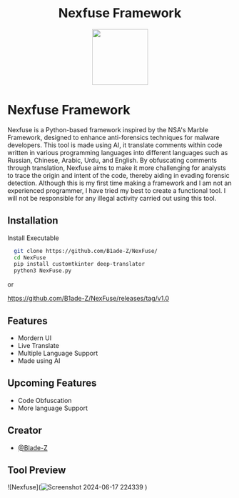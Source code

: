 <div align="center">
  <h1>Nexfuse Framework</h1>
  <img width="125px" src="nexfuse.png" />
  <br/>
</div>


# Nexfuse Framework

Nexfuse is a Python-based framework inspired by the NSA's Marble Framework, designed to enhance anti-forensics techniques for malware developers. This tool is made using AI, it translate comments within code written in various programming languages into different languages such as Russian, Chinese, Arabic, Urdu, and English. By obfuscating comments through translation, Nexfuse aims to make it more challenging for analysts to trace the origin and intent of the code, thereby aiding in evading forensic detection. Although this is my first time making a framework and I am not an experienced programmer, I have tried my best to create a functional tool. I will not be responsible for any illegal activity carried out using this tool.



## Installation

Install Executable

```bash
  git clone https://github.com/B1ade-Z/NexFuse/
  cd NexFuse
  pip install customtkinter deep-translator
  python3 NexFuse.py
```
or 

https://github.com/B1ade-Z/NexFuse/releases/tag/v1.0

## Features

- Mordern UI
- Live Translate
- Multiple Language Support
- Made using AI

## Upcoming Features

- Code Obfuscation
- More language Support

## Creator

- [@Blade-Z](https://www.github.com/B1ade-Z)


## Tool Preview

![Nexfuse](![Screenshot 2024-06-17 224339](https://github.com/B1ade-Z/NexFuse/assets/164549057/35839f56-331e-4205-a864-720c5f5fff77)
)

